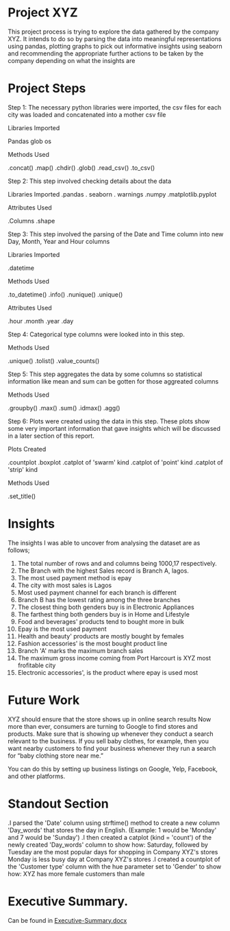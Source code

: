 

# Project XYZ

This project process is trying to explore the data gathered by the company XYZ. It intends to do so by parsing the data into meaningful representations using pandas, plotting graphs to pick out informative insights using seaborn and recommending the appropriate further actions to be taken by the company depending on what the insights are

# Project Steps

Step 1: The necessary python libraries were imported, the csv files for each city was loaded and concatenated into a mother csv file

Libraries Imported

Pandas
glob
os

Methods Used

.concat()
.map()
.chdir()
.glob()
.read_csv()
.to_csv()

Step 2: This step involved checking details about the data

Libraries Imported
.pandas
. seaborn
. warnings
.numpy
.matplotlib.pyplot

Attributes Used

.Columns
.shape

Step 3: This step involved the parsing of the Date and Time column into new Day, Month, Year and Hour columns

Libraries Imported

.datetime

Methods Used

.to_datetime()
.info()
.nunique()
.unique()

Attributes Used

.hour
.month
.year
.day

Step 4: Categorical type columns were looked into in this step.

Methods Used

.unique()
.tolist()
.value_counts()

Step 5: This step aggregates the data by some columns so statistical information like mean and sum can be gotten for those aggreated columns

Methods Used

.groupby()
.max()
.sum()
.idmax()
.agg()

Step 6: Plots were created using the data in this step. These plots show some very important information that gave insights which will be discussed in a later section of this report.

Plots Created

.countplot
.boxplot
.catplot of 'swarm' kind
.catplot of 'point' kind
.catplot of 'strip' kind

Methods Used

.set_title()

# Insights


The insights I was able to uncover from analysing the dataset are as follows;

   1. The total number of rows and and columns being 1000,17 respectively.
   2. The Branch with the highest Sales record is Branch A, lagos.
   3. The most used payment method is epay
   4. The city with most sales is Lagos
   5. Most used payment channel for each branch is different
   6. Branch B has the lowest rating among the three branches
   7. The closest thing both genders buy is in Electronic Appliances
   8. The farthest thing both genders buy is in Home and Lifestyle
   9. Food and beverages' products tend to bought more in bulk
  10. Epay is the most used payment
  11. Health and beauty' products are mostly bought by females
  12. Fashion accessories' is the most bought product line
  13. Branch 'A' marks the maximum branch sales
  14. The maximum gross income coming from Port Harcourt is XYZ most frofitable city
  15. Electronic accessories', is the product where epay is used most

# Future Work


XYZ should ensure that the store shows up in online search results
Now more than ever, consumers are turning to Google to find stores and products. Make sure that is showing up whenever they conduct a search relevant to the business. If you sell baby clothes, for example, then you want nearby customers to find your business whenever they run a search for “baby clothing store near me.”

You can do this by setting up business listings on Google, Yelp, Facebook, and other platforms.

# Standout Section

.I parsed the 'Date' column using strftime() method to create a new column 'Day_words' that stores the day in English. (Example: 1 would be 'Monday' and 7 would be 'Sunday')
.I then created a catplot (kind = 'count') of the newly created 'Day_words' column to show how:
Saturday, followed by Tuesday are the most popular days for shopping in Company XYZ's stores
Monday is less busy day at Company XYZ's stores
.I created a countplot of the 'Customer type' column with the hue parameter set to 'Gender' to show how:
XYZ has more female customers than male

# Executive Summary.
Can be found in [Executive-Summary.docx](https://github.com/yusmar03/Pandas-Analytics-Project/files/9764659/Executive-Summary.docx)


